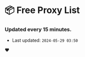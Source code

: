 # :package: Free Proxy List
### Updated every 15 minutes.

- Last updated: `2024-05-29 03:50`

:heart:
